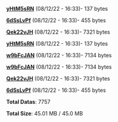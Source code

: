 [**yHtM5sRN**](/data/yHtM5sRN.txt) (08/12/22 - 16:33)- 137 bytes

[**6dSsLvPf**](/data/6dSsLvPf.txt) (08/12/22 - 16:33)- 455 bytes

[**Qek22vJH**](/data/Qek22vJH.txt) (08/12/22 - 16:33)- 7321 bytes

[**yHtM5sRN**](/data/yHtM5sRN.txt) (08/12/22 - 16:33)- 137 bytes

[**w9bFcJAN**](/data/w9bFcJAN.txt) (08/12/22 - 16:33)- 7134 bytes

[**w9bFcJAN**](/data/w9bFcJAN.txt) (08/12/22 - 16:33)- 7134 bytes

[**Qek22vJH**](/data/Qek22vJH.txt) (08/12/22 - 16:33)- 7321 bytes

[**6dSsLvPf**](/data/6dSsLvPf.txt) (08/12/22 - 16:33)- 455 bytes

**Total Datas**: 7757

**Total Size**: 45.01 MB / 45.0 MB